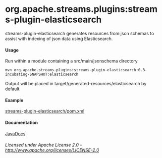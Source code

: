 org.apache.streams.plugins:streams-plugin-elasticsearch
=======================================================

streams-plugin-elasticsearch generates resources from json schemas to assist with indexing of json data using Elasticsearch.

#### Usage

Run within a module containing a src/main/jsonschema directory

    mvn org.apache.streams.plugins:streams-plugin-elasticsearch:0.3-incubating-SNAPSHOT:elasticsearch

Output will be placed in target/generated-resources/elasticsearch by default

#### Example

[streams-plugin-elasticsearch/pom.xml](streams-plugin-elasticsearch/pom.xml "streams-plugin-elasticsearch/pom.xml")

#### Documentation

[JavaDocs](apidocs/index.html "JavaDocs")

###### Licensed under Apache License 2.0 - http://www.apache.org/licenses/LICENSE-2.0